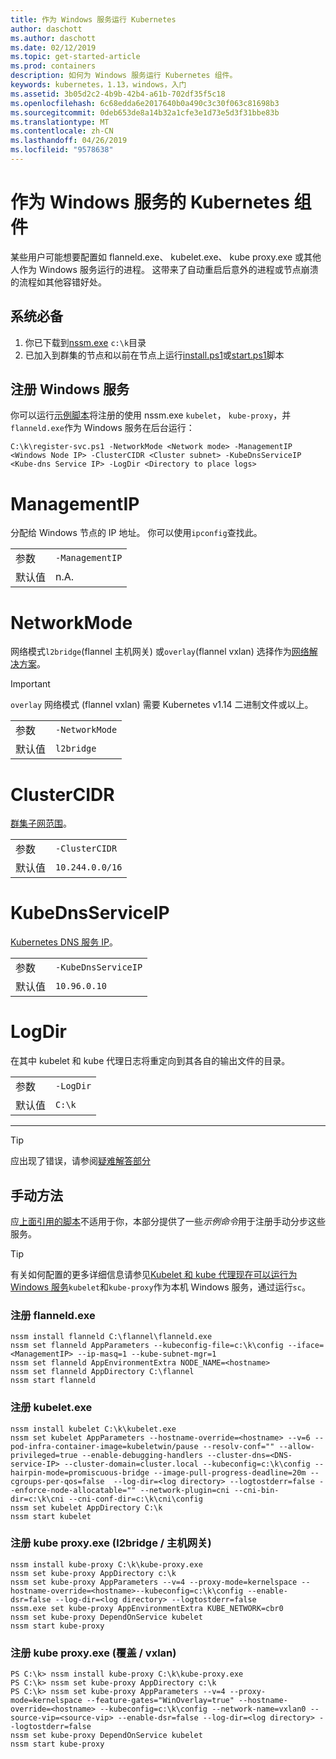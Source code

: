 ```yaml
---
title: 作为 Windows 服务运行 Kubernetes
author: daschott
ms.author: daschott
ms.date: 02/12/2019
ms.topic: get-started-article
ms.prod: containers
description: 如何为 Windows 服务运行 Kubernetes 组件。
keywords: kubernetes，1.13，windows，入门
ms.assetid: 3b05d2c2-4b9b-42b4-a61b-702df35f5c18
ms.openlocfilehash: 6c68edda6e2017640b0a490c3c30f063c81698b3
ms.sourcegitcommit: 0deb653de8a14b32a1cfe3e1d73e5d3f31bbe83b
ms.translationtype: MT
ms.contentlocale: zh-CN
ms.lasthandoff: 04/26/2019
ms.locfileid: "9578638"
---
```

# <a name="kubernetes-components-as-windows-services"></a>作为 Windows 服务的 Kubernetes 组件 

某些用户可能想要配置如 flanneld.exe、 kubelet.exe、 kube proxy.exe 或其他人作为 Windows 服务运行的进程。 这带来了自动重启后意外的进程或节点崩溃的流程如其他容错好处。


## <a name="prerequisites"></a>系统必备
1. 你已下载到[nssm.exe](https://nssm.cc/download) `c:\k`目录
2. 已加入到群集的节点和以前在节点上运行[install.ps1](https://github.com/Microsoft/SDN/tree/master/Kubernetes/flannel/install.ps1)或[start.ps1](https://github.com/Microsoft/SDN/blob/master/Kubernetes/flannel/start.ps1)脚本

## <a name="registering-windows-services"></a>注册 Windows 服务
你可以运行[示例脚本](https://github.com/Microsoft/SDN/tree/master/Kubernetes/flannel/register-svc.ps1)将注册的使用 nssm.exe `kubelet`， `kube-proxy`，并`flanneld.exe`作为 Windows 服务在后台运行：

```
C:\k\register-svc.ps1 -NetworkMode <Network mode> -ManagementIP <Windows Node IP> -ClusterCIDR <Cluster subnet> -KubeDnsServiceIP <Kube-dns Service IP> -LogDir <Directory to place logs>
```

# [<a name="managementip"></a>ManagementIP](#tab/ManagementIP)
分配给 Windows 节点的 IP 地址。 你可以使用`ipconfig`查找此。

|  |  | 
|---------|---------|
|参数     | `-ManagementIP`        |
|默认值    | n.A.        |


# [<a name="networkmode"></a>NetworkMode](#tab/NetworkMode)
网络模式`l2bridge`(flannel 主机网关) 或`overlay`(flannel vxlan) 选择作为[网络解决方案](./network-topologies.md)。

> [!Important] 
> `overlay` 网络模式 (flannel vxlan) 需要 Kubernetes v1.14 二进制文件或以上。

|  |  | 
|---------|---------|
|参数     | `-NetworkMode`        |
|默认值    | `l2bridge`        |


# [<a name="clustercidr"></a>ClusterCIDR](#tab/ClusterCIDR)
[群集子网范围](./getting-started-kubernetes-windows.md#cluster-subnet-def)。

|  |  | 
|---------|---------|
|参数     | `-ClusterCIDR`        |
|默认值    | `10.244.0.0/16`        |


# [<a name="kubednsserviceip"></a>KubeDnsServiceIP](#tab/KubeDnsServiceIP)
[Kubernetes DNS 服务 IP](./getting-started-kubernetes-windows.md#kube-dns-def)。

|  |  | 
|---------|---------|
|参数     | `-KubeDnsServiceIP`        |
|默认值    | `10.96.0.10`        |


# [<a name="logdir"></a>LogDir](#tab/LogDir)
在其中 kubelet 和 kube 代理日志将重定向到其各自的输出文件的目录。

|  |  | 
|---------|---------|
|参数     | `-LogDir`        |
|默认值    | `C:\k`        |

---


> [!TIP] 
> 应出现了错误，请参阅[疑难解答部分](./common-problems.md#i-have-problems-running-kubernetes-processes-as-windows-services)

## <a name="manual-approach"></a>手动方法
应[上面引用的脚本](#registering-windows-services)不适用于你，本部分提供了一些*示例命令*用于注册手动分步这些服务。

> [!TIP] 
> 有关如何配置的更多详细信息请参见[Kubelet 和 kube 代理现在可以运行为 Windows 服务](https://kubernetes.io/docs/getting-started-guides/windows/#kubelet-and-kube-proxy-can-now-run-as-windows-services)`kubelet`和`kube-proxy`作为本机 Windows 服务，通过运行`sc`。

### <a name="register-flanneldexe"></a>注册 flanneld.exe
```
nssm install flanneld C:\flannel\flanneld.exe
nssm set flanneld AppParameters --kubeconfig-file=c:\k\config --iface=<ManagementIP> --ip-masq=1 --kube-subnet-mgr=1
nssm set flanneld AppEnvironmentExtra NODE_NAME=<hostname>
nssm set flanneld AppDirectory C:\flannel
nssm start flanneld
```

### <a name="register-kubeletexe"></a>注册 kubelet.exe
```
nssm install kubelet C:\k\kubelet.exe
nssm set kubelet AppParameters --hostname-override=<hostname> --v=6 --pod-infra-container-image=kubeletwin/pause --resolv-conf="" --allow-privileged=true --enable-debugging-handlers --cluster-dns=<DNS-service-IP> --cluster-domain=cluster.local --kubeconfig=c:\k\config --hairpin-mode=promiscuous-bridge --image-pull-progress-deadline=20m --cgroups-per-qos=false  --log-dir=<log directory> --logtostderr=false --enforce-node-allocatable="" --network-plugin=cni --cni-bin-dir=c:\k\cni --cni-conf-dir=c:\k\cni\config
nssm set kubelet AppDirectory C:\k
nssm start kubelet
```

### <a name="register-kube-proxyexe-l2bridge--host-gw"></a>注册 kube proxy.exe (l2bridge / 主机网关)
```
nssm install kube-proxy C:\k\kube-proxy.exe
nssm set kube-proxy AppDirectory c:\k
nssm set kube-proxy AppParameters --v=4 --proxy-mode=kernelspace --hostname-override=<hostname>--kubeconfig=c:\k\config --enable-dsr=false --log-dir=<log directory> --logtostderr=false
nssm.exe set kube-proxy AppEnvironmentExtra KUBE_NETWORK=cbr0
nssm set kube-proxy DependOnService kubelet
nssm start kube-proxy
```

### <a name="register-kube-proxyexe-overlay--vxlan"></a>注册 kube proxy.exe (覆盖 / vxlan)
```
PS C:\k> nssm install kube-proxy C:\k\kube-proxy.exe
PS C:\k> nssm set kube-proxy AppDirectory c:\k
PS C:\k> nssm set kube-proxy AppParameters --v=4 --proxy-mode=kernelspace --feature-gates="WinOverlay=true" --hostname-override=<hostname> --kubeconfig=c:\k\config --network-name=vxlan0 --source-vip=<source-vip> --enable-dsr=false --log-dir=<log directory> --logtostderr=false
nssm set kube-proxy DependOnService kubelet
nssm start kube-proxy
```